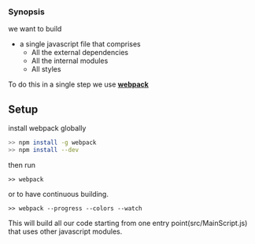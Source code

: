 

### Synopsis

we want to build
- a single javascript file that comprises
  - All the external dependencies
  - All the internal modules
  - All styles

To do this in a single step we use [__webpack__](http://webpack.github.io/docs/tutorials/getting-started/)


## Setup

install webpack globally
```sh
>> npm install -g webpack
>> npm install --dev
```

then run
```
>> webpack
```

or to have continuous building.
```
>> webpack --progress --colors --watch
```


This will build all our code starting from one entry point(src/MainScript.js) that uses other javascript modules.

